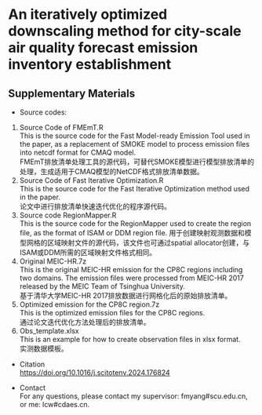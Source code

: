 # An iteratively optimized downscaling method for city-scale air quality forecast emission inventory establishment
## Supplementary Materials

* Source codes:
1. Source Code of FMEmT.R  
This is the source code for the Fast Model-ready Emission Tool used in the paper, as a replacement of SMOKE model to process emission files into netcdf format for CMAQ model.  
FMEmT排放清单处理工具的源代码，可替代SMOKE模型进行模型排放清单的处理，生成适用于CMAQ模型的NetCDF格式排放清单数据。  
3. Source Code of Fast Iterative Optimization.R  
This is the source code for the Fast Iterative Optimization method used in the paper.  
论文中进行排放清单快速迭代优化的程序源代码。  
5. Source code RegionMapper.R  
This is the source code for the RegionMapper used to create the region file, as the format of ISAM or DDM region file.
用于创建映射观测数据和模型网格的区域映射文件的源代码，该文件也可通过spatial allocator创建，与ISAM或DDM所需的区域映射文件格式相同。
7. Original MEIC-HR.7z  
This is the original MEIC-HR emission for the CP8C regions including two domains. The emission files were processed from MEIC-HR 2017 released by the MEIC Team of Tsinghua University.  
基于清华大学MEIC-HR 2017排放数据进行网格化后的原始排放清单。  
9. Optimized emission for the CP8C region.7z  
This is the optimized emission files for the CP8C regions.  
通过论文迭代优化方法处理后的排放清单。  
11. Obs_template.xlsx  
This is an example for how to create observation files in xlsx format.  
实测数据模板。

* Citation  
https://doi.org/10.1016/j.scitotenv.2024.176824

* Contact  
For any questions, please contact my supervisor: fmyang#scu.edu.cn, or me: lcw#cdaes.cn.
